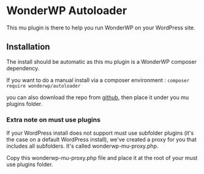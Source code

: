 # WonderWP Autoloader

This mu plugin is there to help you run WonderWP on your WordPress site.

## Installation

The install should be automatic as this mu plugin is a WonderWP composer dependency.

If you want to do a manual install via a composer environment : `composer require wonderwp/autoloader`

you can also download the repo from [github](https://github.com/agencewonderful/wonderwp-autoloader), then place it under you mu plugins folder.

### Extra note on must use plugins

If your WordPress install does not support must use subfolder plugins (it's the case on a default WordPress install), we've created a proxy for you that includes all subfolders. It's called wonderwp-mu-proxy.php. 

Copy this wonderwp-mu-proxy.php file and place it at the root of your must use plugins folder.


